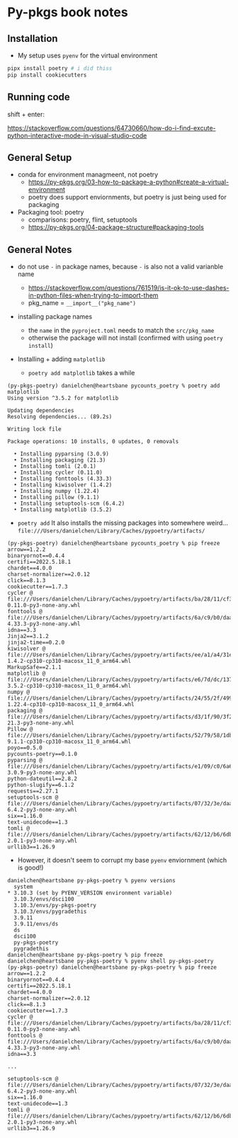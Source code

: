 # Py-pkgs book notes

## Installation

- My setup uses `pyenv` for the virtual environment

```bash
pipx install poetry # i did thiss
pip install cookiecutters
```

## Running code

shift + enter:

https://stackoverflow.com/questions/64730660/how-do-i-find-excute-python-interactive-mode-in-visual-studio-code

## General Setup

- conda for environment managmeent, not poetry
    - https://py-pkgs.org/03-how-to-package-a-python#create-a-virtual-environment
    - poetry does support enviornments, but poetry is just being used for packaging
- Packaging tool: poetry
    - comparisons: poetry, flint, setuptools
    - https://py-pkgs.org/04-package-structure#packaging-tools

## General Notes

- do not use `-` in package names, because `-` is also not a valid varianble name
    - https://stackoverflow.com/questions/761519/is-it-ok-to-use-dashes-in-python-files-when-trying-to-import-them
    - pkg_name = `__import__("pkg_name")`

- installing package names
    - the `name` in the `pyproject.toml` needs to match the `src/pkg_name`
    - otherwise the package will not install (confirmed with using `poetry install`)

- Installing + adding `matplotlib`
    - `poetry add matplotlib` takes a while
```
(py-pkgs-poetry) danielchen@heartsbane pycounts_poetry % poetry add matplotlib
Using version ^3.5.2 for matplotlib

Updating dependencies
Resolving dependencies... (89.2s)

Writing lock file

Package operations: 10 installs, 0 updates, 0 removals

  • Installing pyparsing (3.0.9)
  • Installing packaging (21.3)
  • Installing tomli (2.0.1)
  • Installing cycler (0.11.0)
  • Installing fonttools (4.33.3)
  • Installing kiwisolver (1.4.2)
  • Installing numpy (1.22.4)
  • Installing pillow (9.1.1)
  • Installing setuptools-scm (6.4.2)
  • Installing matplotlib (3.5.2)
```
- `poetry add` It also installs the missing packages into somewhere weird... `file:///Users/danielchen/Library/Caches/pypoetry/artifacts/`
```
(py-pkgs-poetry) danielchen@heartsbane pycounts_poetry % pip freeze
arrow==1.2.2
binaryornot==0.4.4
certifi==2022.5.18.1
chardet==4.0.0
charset-normalizer==2.0.12
click==8.1.3
cookiecutter==1.7.3
cycler @ file:///Users/danielchen/Library/Caches/pypoetry/artifacts/ba/28/11/cf3c90b4ca621519019fffb7d9019a6a62f7219045ac852aeaa6d70eee/cycler-0.11.0-py3-none-any.whl
fonttools @ file:///Users/danielchen/Library/Caches/pypoetry/artifacts/6a/c9/b0/daaca061f1da576b3ac4975b064d75f39e1ee2cd0cb30be8f27ad82ad2/fonttools-4.33.3-py3-none-any.whl
idna==3.3
Jinja2==3.1.2
jinja2-time==0.2.0
kiwisolver @ file:///Users/danielchen/Library/Caches/pypoetry/artifacts/ee/a1/a4/31eb580060c6536b09665db68daf930a3b7299dc2f3ed6260fe97292eb/kiwisolver-1.4.2-cp310-cp310-macosx_11_0_arm64.whl
MarkupSafe==2.1.1
matplotlib @ file:///Users/danielchen/Library/Caches/pypoetry/artifacts/e6/7d/dc/1378ad89957d993e9cb44cbd80feaf7ac9c0e15429d24a04906923cbe7/matplotlib-3.5.2-cp310-cp310-macosx_11_0_arm64.whl
numpy @ file:///Users/danielchen/Library/Caches/pypoetry/artifacts/24/55/2f/4998d42da79d2c140ed9ae3acf15e3ca07086e5b821128949b3dbfd0f7/numpy-1.22.4-cp310-cp310-macosx_11_0_arm64.whl
packaging @ file:///Users/danielchen/Library/Caches/pypoetry/artifacts/d3/1f/90/3f2473250ebd055fe7f0856810677783949fc0d2e5f25bbb4dc00ad0a9/packaging-21.3-py3-none-any.whl
Pillow @ file:///Users/danielchen/Library/Caches/pypoetry/artifacts/52/79/58/1dbe7506d0e35ba32c707da5aa1f772d6ebd53591cde4d2b0b1187e09c/Pillow-9.1.1-cp310-cp310-macosx_11_0_arm64.whl
poyo==0.5.0
pycounts-poetry==0.1.0
pyparsing @ file:///Users/danielchen/Library/Caches/pypoetry/artifacts/e1/09/c0/6a6df3ef412eb19fcda1b353ea54e3b48f9c518348fadd0967a962cbb6/pyparsing-3.0.9-py3-none-any.whl
python-dateutil==2.8.2
python-slugify==6.1.2
requests==2.27.1
setuptools-scm @ file:///Users/danielchen/Library/Caches/pypoetry/artifacts/07/32/3e/daaca33fafcc46341f41b03799ee9e5818f84978949190fae930908209/setuptools_scm-6.4.2-py3-none-any.whl
six==1.16.0
text-unidecode==1.3
tomli @ file:///Users/danielchen/Library/Caches/pypoetry/artifacts/62/12/b6/6db9ebb9c8e1a6c5aa8a92ae73098d8119816b5e8507490916621bc305/tomli-2.0.1-py3-none-any.whl
urllib3==1.26.9
```
- However, it doesn't seem to corrupt my base `pyenv` enviornment (which is good!)
```
danielchen@heartsbane py-pkgs-poetry % pyenv versions
  system
* 3.10.3 (set by PYENV_VERSION environment variable)
  3.10.3/envs/dsci100
  3.10.3/envs/py-pkgs-poetry
  3.10.3/envs/pygradethis
  3.9.11
  3.9.11/envs/ds
  ds
  dsci100
  py-pkgs-poetry
  pygradethis
danielchen@heartsbane py-pkgs-poetry % pip freeze
danielchen@heartsbane py-pkgs-poetry % pyenv shell py-pkgs-poetry
(py-pkgs-poetry) danielchen@heartsbane py-pkgs-poetry % pip freeze
arrow==1.2.2
binaryornot==0.4.4
certifi==2022.5.18.1
chardet==4.0.0
charset-normalizer==2.0.12
click==8.1.3
cookiecutter==1.7.3
cycler @ file:///Users/danielchen/Library/Caches/pypoetry/artifacts/ba/28/11/cf3c90b4ca621519019fffb7d9019a6a62f7219045ac852aeaa6d70eee/cycler-0.11.0-py3-none-any.whl
fonttools @ file:///Users/danielchen/Library/Caches/pypoetry/artifacts/6a/c9/b0/daaca061f1da576b3ac4975b064d75f39e1ee2cd0cb30be8f27ad82ad2/fonttools-4.33.3-py3-none-any.whl
idna==3.3

...

setuptools-scm @ file:///Users/danielchen/Library/Caches/pypoetry/artifacts/07/32/3e/daaca33fafcc46341f41b03799ee9e5818f84978949190fae930908209/setuptools_scm-6.4.2-py3-none-any.whl
six==1.16.0
text-unidecode==1.3
tomli @ file:///Users/danielchen/Library/Caches/pypoetry/artifacts/62/12/b6/6db9ebb9c8e1a6c5aa8a92ae73098d8119816b5e8507490916621bc305/tomli-2.0.1-py3-none-any.whl
urllib3==1.26.9
```
